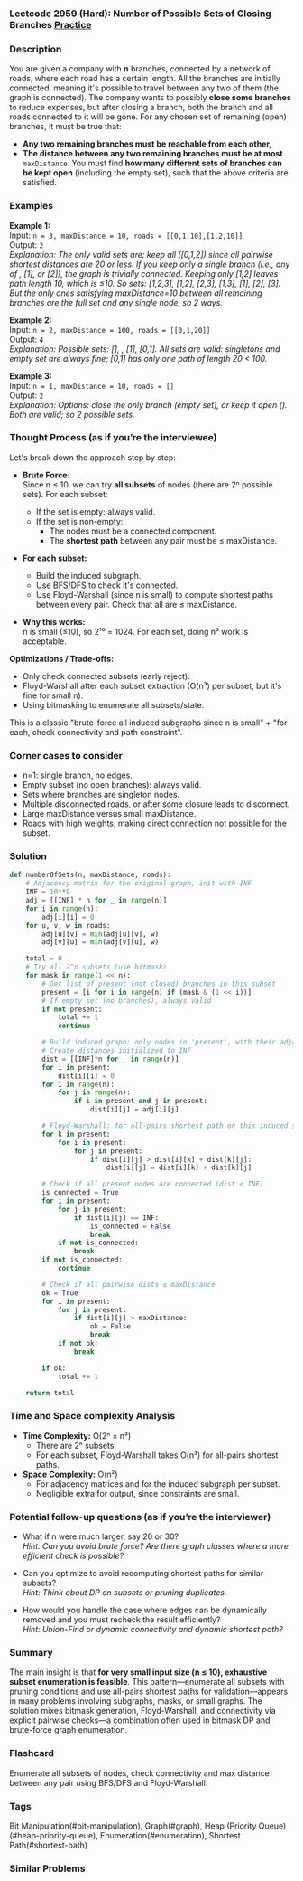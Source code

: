 ### Leetcode 2959 (Hard): Number of Possible Sets of Closing Branches [Practice](https://leetcode.com/problems/number-of-possible-sets-of-closing-branches)

### Description  
You are given a company with **n** branches, connected by a network of roads, where each road has a certain length. All the branches are initially connected, meaning it's possible to travel between any two of them (the graph is connected). The company wants to possibly **close some branches** to reduce expenses, but after closing a branch, both the branch and all roads connected to it will be gone. For any chosen set of remaining (open) branches, it must be true that:
- **Any two remaining branches must be reachable from each other,**
- **The distance between any two remaining branches must be at most** `maxDistance`.
You must find **how many different sets of branches can be kept open** (including the empty set), such that the above criteria are satisfied.

### Examples  

**Example 1:**  
Input: `n = 3, maxDistance = 10, roads = [[0,1,10],[1,2,10]]`  
Output: `2`  
*Explanation: The only valid sets are: keep all ([0,1,2]) since all pairwise shortest distances are 20 or less. If you keep only a single branch (i.e., any of , [1], or [2]), the graph is trivially connected. Keeping only [1,2] leaves path length 10, which is ≤10. So sets: [1,2,3], [1,2], [2,3], [1,3], [1], [2], [3]. But the only ones satisfying maxDistance=10 between all remaining branches are the full set and any single node, so 2 ways.*

**Example 2:**  
Input: `n = 2, maxDistance = 100, roads = [[0,1,20]]`  
Output: `4`  
*Explanation: Possible sets: [], , [1], [0,1]. All sets are valid: singletons and empty set are always fine; [0,1] has only one path of length 20 < 100.*

**Example 3:**  
Input: `n = 1, maxDistance = 10, roads = []`  
Output: `2`  
*Explanation: Options: close the only branch (empty set), or keep it open (). Both are valid; so 2 possible sets.*

### Thought Process (as if you’re the interviewee)  
Let's break down the approach step by step:

- **Brute Force:**  
  Since n ≤ 10, we can try **all subsets** of nodes (there are 2ⁿ possible sets). For each subset:
  - If the set is empty: always valid.
  - If the set is non-empty: 
    - The nodes must be a connected component.
    - The **shortest path** between any pair must be ≤ maxDistance.

- **For each subset:**  
  - Build the induced subgraph.
  - Use BFS/DFS to check it's connected.
  - Use Floyd-Warshall (since n is small) to compute shortest paths between every pair. Check that all are ≤ maxDistance.

- **Why this works:**  
  n is small (≤10), so 2¹⁰ = 1024. For each set, doing n³ work is acceptable.

**Optimizations / Trade-offs:**  
- Only check connected subsets (early reject).
- Floyd-Warshall after each subset extraction (O(n³) per subset, but it's fine for small n).
- Using bitmasking to enumerate all subsets/state.

This is a classic "brute-force all induced subgraphs since n is small" + "for each, check connectivity and path constraint".

### Corner cases to consider  
- n=1: single branch, no edges.
- Empty subset (no open branches): always valid.
- Sets where branches are singleton nodes.
- Multiple disconnected roads, or after some closure leads to disconnect.
- Large maxDistance versus small maxDistance.
- Roads with high weights, making direct connection not possible for the subset.

### Solution

```python
def numberOfSets(n, maxDistance, roads):
    # Adjacency matrix for the original graph, init with INF
    INF = 10**9
    adj = [[INF] * n for _ in range(n)]
    for i in range(n):
        adj[i][i] = 0
    for u, v, w in roads:
        adj[u][v] = min(adj[u][v], w)
        adj[v][u] = min(adj[v][u], w)

    total = 0
    # Try all 2^n subsets (use bitmask)
    for mask in range(1 << n):
        # Get list of present (not closed) branches in this subset
        present = [i for i in range(n) if (mask & (1 << i))]
        # If empty set (no branches), always valid
        if not present:
            total += 1
            continue

        # Build induced graph: only nodes in 'present', with their adjacents
        # Create distances initialized to INF
        dist = [[INF]*n for _ in range(n)]
        for i in present:
            dist[i][i] = 0
        for i in range(n):
            for j in range(n):
                if i in present and j in present:
                    dist[i][j] = adj[i][j]

        # Floyd-Warshall: for all-pairs shortest path on this induced subgraph
        for k in present:
            for i in present:
                for j in present:
                    if dist[i][j] > dist[i][k] + dist[k][j]:
                        dist[i][j] = dist[i][k] + dist[k][j]

        # Check if all present nodes are connected (dist < INF)
        is_connected = True
        for i in present:
            for j in present:
                if dist[i][j] == INF:
                    is_connected = False
                    break
            if not is_connected:
                break
        if not is_connected:
            continue

        # Check if all pairwise dists ≤ maxDistance
        ok = True
        for i in present:
            for j in present:
                if dist[i][j] > maxDistance:
                    ok = False
                    break
            if not ok:
                break

        if ok:
            total += 1

    return total
```

### Time and Space complexity Analysis  

- **Time Complexity:** O(2ⁿ × n³)  
  - There are 2ⁿ subsets.
  - For each subset, Floyd-Warshall takes O(n³) for all-pairs shortest paths.
- **Space Complexity:** O(n²)
  - For adjacency matrices and for the induced subgraph per subset.
  - Negligible extra for output, since constraints are small.

### Potential follow-up questions (as if you’re the interviewer)  

- What if n were much larger, say 20 or 30?  
  *Hint: Can you avoid brute force? Are there graph classes where a more efficient check is possible?*

- Can you optimize to avoid recomputing shortest paths for similar subsets?  
  *Hint: Think about DP on subsets or pruning duplicates.*

- How would you handle the case where edges can be dynamically removed and you must recheck the result efficiently?  
  *Hint: Union-Find or dynamic connectivity and dynamic shortest path?*

### Summary
The main insight is that **for very small input size (n ≤ 10), exhaustive subset enumeration is feasible**. This pattern—enumerate all subsets with pruning conditions and use all-pairs shortest paths for validation—appears in many problems involving subgraphs, masks, or small graphs. The solution mixes bitmask generation, Floyd-Warshall, and connectivity via explicit pairwise checks—a combination often used in bitmask DP and brute-force graph enumeration.


### Flashcard
Enumerate all subsets of nodes, check connectivity and max distance between any pair using BFS/DFS and Floyd-Warshall.

### Tags
Bit Manipulation(#bit-manipulation), Graph(#graph), Heap (Priority Queue)(#heap-priority-queue), Enumeration(#enumeration), Shortest Path(#shortest-path)

### Similar Problems
